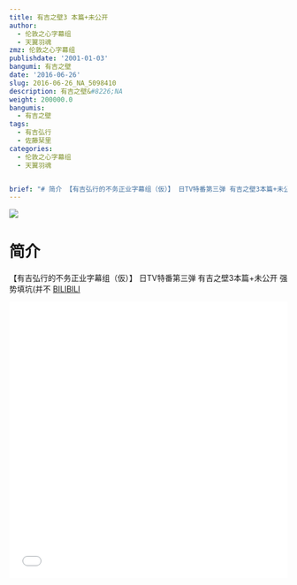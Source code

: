 ```yaml
---
title: 有吉之壁3 本篇+未公开
author:
  - 伦敦之心字幕组
  - 天翼羽魂
zmz: 伦敦之心字幕组
publishdate: '2001-01-03'
bangumi: 有吉之壁
date: '2016-06-26'
slug: 2016-06-26_NA_5098410
description: 有吉之壁&#8226;NA
weight: 200000.0
bangumis:
  - 有吉之壁
tags:
  - 有吉弘行
  - 佐藤栞里
categories:
  - 伦敦之心字幕组
  - 天翼羽魂


brief: "# 简介 【有吉弘行的不务正业字幕组（仮）】 日TV特番第三弹 有吉之壁3本篇+未公开 强势填坑(并不"
---
```

![](https://i.imgur.com/EVuPHwx.png)
# 简介  
【有吉弘行的不务正业字幕组（仮）】 日TV特番第三弹 有吉之壁3本篇+未公开
强势填坑(并不
  [BILIBILI](https://www.bilibili.com/video/av5098410/)

<div class="vcontainer">  <iframe class='video' src="//www.bilibili.com/blackboard/player.html?aid=5098410" width="100%" height="500" frameborder="0" allowfullscreen="allowfullscreen"></iframe></div>
